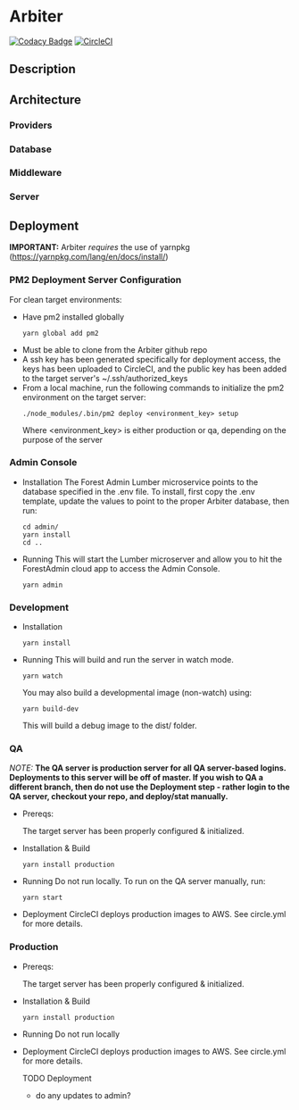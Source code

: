 Arbiter
============
[![Codacy Badge](https://api.codacy.com/project/badge/Grade/f056b46535d441d18d9d7a78916f4f86)](https://www.codacy.com?utm_source=github.com&amp;utm_medium=referral&amp;utm_content=propelmarketing/server&amp;utm_campaign=Badge_Grade) [![CircleCI](https://circleci.com/gh/propelmarketing/arbiter.svg?style=svg&circle-token=16667f90ebd396fea6203aa9876f73592bfa668c)](https://circleci.com/gh/propelmarketing/arbiter)

## Description
## Architecture
### Providers
### Database
### Middleware
### Server

## Deployment

<b>IMPORTANT:</b> Arbiter <em>requires</em> the use of yarnpkg (https://yarnpkg.com/lang/en/docs/install/)

### PM2 Deployment Server Configuration

For clean target environments:
- Have pm2 installed globally
  ```
  yarn global add pm2
  ```
- Must be able to clone from the Arbiter github repo
- A ssh key has been generated specifically for deployment access, the keys has been uploaded to CircleCI, and the public key has been added to the target server's ~/.ssh/authorized_keys
- From a local machine, run the following commands to initialize the pm2 environment on the target server:
  ```
  ./node_modules/.bin/pm2 deploy <environment_key> setup
  ```
  Where <environment_key> is either production or qa, depending on the purpose of the server

### Admin Console
- Installation
  The Forest Admin Lumber microservice points to the database specified in the .env file. To install, first copy
  the .env template, update the values to point to the proper Arbiter database, then run:
  ```
  cd admin/
  yarn install
  cd ..
  ```

- Running
  This will start the Lumber microserver and allow you to hit the ForestAdmin cloud app to access the Admin Console.
  ```
  yarn admin
  ```

### Development
- Installation
  ```
  yarn install
  ```

- Running
  This will build and run the server in watch mode.
  ```
  yarn watch
  ```

  You may also build a developmental image (non-watch) using:
  ```
  yarn build-dev
  ```
  This will build a debug image to the dist/ folder.

### QA
  <em>NOTE:</em> <b>The QA server is production server for all QA server-based logins. Deployments to this server will be off of
  master. If you wish to QA a different branch, then do not use the Deployment step - rather login to the QA server, checkout your repo, and deploy/stat manually.</b>

- Prereqs:

  The target server has been properly configured & initialized.

- Installation & Build
  ```
  yarn install production
  ```

- Running
  Do not run locally. To run on the QA server manually, run:
  ```
  yarn start
  ```

- Deployment
  CircleCI deploys production images to AWS. See circle.yml for more details.

### Production
- Prereqs:

  The target server has been properly configured & initialized.

- Installation & Build
  ```
  yarn install production
  ```

- Running
  Do not run locally

- Deployment
  CircleCI deploys production images to AWS. See circle.yml for more details.

  TODO Deployment
  - do any updates to admin?
